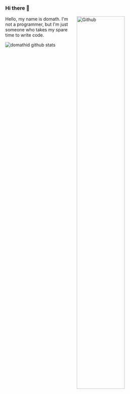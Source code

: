 ### Hi there 👋

<img width="55%" align="right" alt="Github" src="https://data.whicdn.com/images/85943829/original.png"/>
Hello, my name is domath. I'm not a programmer, but I'm just someone who takes my spare time to write code.

![domathid github stats](https://github-readme-stats.vercel.app/api?username=anuraghazra&show_icons=true&theme=highcontrast&card_width=50%)

